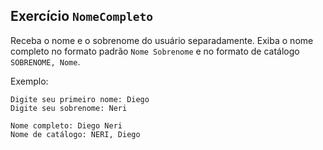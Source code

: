 ## Exercício `NomeCompleto`

Receba o nome e o sobrenome do usuário separadamente. Exiba o nome completo no formato padrão `Nome Sobrenome` e no formato de catálogo `SOBRENOME, Nome`.

Exemplo:

```
Digite seu primeiro nome: Diego
Digite seu sobrenome: Neri

Nome completo: Diego Neri
Nome de catálogo: NERI, Diego
```
